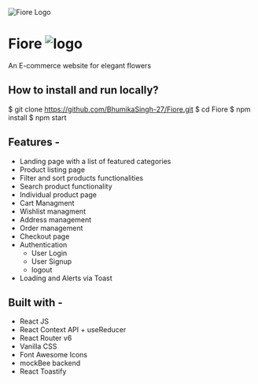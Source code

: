 ![Fiore Logo](https://res.cloudinary.com/dgoldjr3g/image/upload/v1685258825/NegProjects/logo_xx4spr.jpg)

# Fiore ![logo](https://res.cloudinary.com/dgoldjr3g/image/upload/v1685259140/NegProjects/E-commerce/logo1_pskkes.jpg)

An E-commerce website for elegant flowers

## How to install and run locally?

$ git clone https://github.com/BhumikaSingh-27/Fiore.git
$ cd Fiore
$ npm install
$ npm start

## Features -

- Landing page with a list of featured categories
- Product listing page
- Filter and sort products functionalities
- Search product functionality
- Individual product page
- Cart Managment
- Wishlist managment
- Address management
- Order management
- Checkout page
- Authentication
  - User Login
  - User Signup
  - logout
- Loading and Alerts via Toast

## Built with -

- React JS
- React Context API + useReducer
- React Router v6
- Vanilla CSS
- Font Awesome Icons
- mockBee backend
- React Toastify
